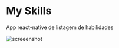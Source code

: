 # My Skills
App react-native de listagem de habilidades

![screeenshot](https://i.ibb.co/q7ckzbN/Screenshot-from-2022-01-29-20-45-43.png)
